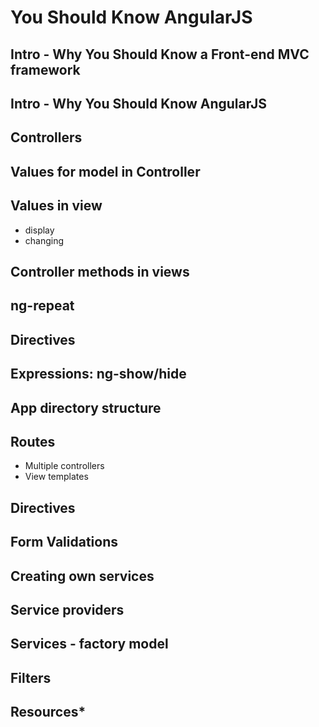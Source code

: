 # You Should Know AngularJS

## Intro - Why You Should Know a Front-end MVC framework
## Intro - Why You Should Know AngularJS

## Controllers
## Values for model in Controller
## Values in view
  - display
  - changing
## Controller methods in views
## ng-repeat
## Directives
## Expressions: ng-show/hide
## App directory structure
## Routes
  - Multiple controllers
  - View templates
## Directives
## Form Validations
## Creating own services
## Service providers
## Services - factory model
## Filters
## Resources*
